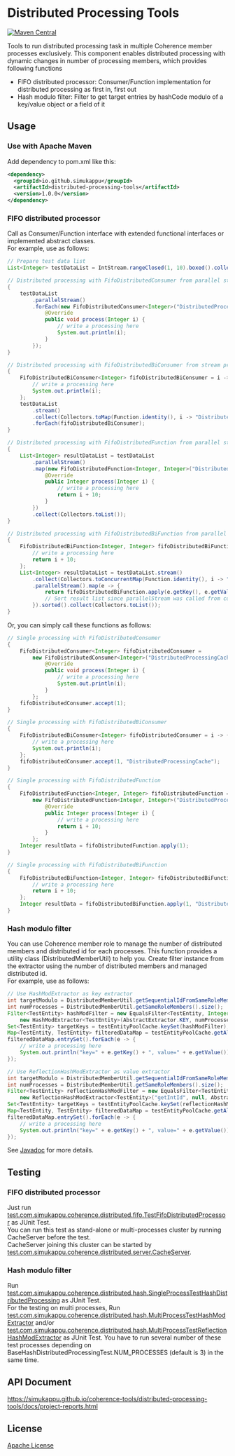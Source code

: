 # Distributed Processing Tools
[![Maven Central](https://maven-badges.herokuapp.com/maven-central/io.github.simukappu/distributed-processing-tools/badge.svg)](https://maven-badges.herokuapp.com/maven-central/io.github.simukappu/distributed-processing-tools)

Tools to run distributed processing task in multiple Coherence member processes exclusively. This component enables distributed processing with dynamic changes in number of processing members, which provides following functions
* FIFO distributed processor: Consumer/Function implementation for distributed processing as first in, first out
* Hash modulo filter: Filter to get target entries by hashCode modulo of a key/value object or a field of it

## Usage
### Use with Apache Maven
Add dependency to pom.xml like this:
```xml
<dependency>
  <groupId>io.github.simukappu</groupId>
  <artifactId>distributed-processing-tools</artifactId>
  <version>1.0.0</version>
</dependency>
```

### FIFO distributed processor
Call as Consumer/Function interface with extended functional interfaces or implemented abstract classes.  
For example, use as follows:  
```java
// Prepare test data list
List<Integer> testDataList = IntStream.rangeClosed(1, 10).boxed().collect(Collectors.toList());

// Distributed processing with FifoDistributedConsumer from parallel stream processing
{
	testDataList
		.parallelStream()
		.forEach(new FifoDistributedConsumer<Integer>("DistributedProcessingCache") {
			@Override
			public void process(Integer i) {
				// write a processing here
				System.out.println(i);
			}
		});
}

// Distributed processing with FifoDistributedBiConsumer from stream processing
{
	FifoDistributedBiConsumer<Integer> fifoDistributedBiConsumer = i -> {
		// write a processing here
		System.out.println(i);
	};
	testDataList
		.stream()
		.collect(Collectors.toMap(Function.identity(), i -> "DistributedProcessingCache"))
		.forEach(fifoDistributedBiConsumer);
}

// Distributed processing with FifoDistributedFunction from parallel stream processing
{
	List<Integer> resultDataList = testDataList
		.parallelStream()
		.map(new FifoDistributedFunction<Integer, Integer>("DistributedProcessingCache") {
			@Override
			public Integer process(Integer i) {
				// write a processing here
				return i + 10;
			}
		})
		.collect(Collectors.toList());
}

// Distributed processing with FifoDistributedBiFunction from parallel stream processing
{
	FifoDistributedBiFunction<Integer, Integer> fifoDistributedBiFunction = i -> {
		// write a processing here
		return i + 10;
	};
	List<Integer> resultDataList = testDataList.stream()
		.collect(Collectors.toConcurrentMap(Function.identity(), i -> "DistributedProcessingCache")).entrySet()
		.parallelStream().map(e -> {
			return fifoDistributedBiFunction.apply(e.getKey(), e.getValue());
			// Sort result list since parallelStream was called from converted entry set
		}).sorted().collect(Collectors.toList());
}
```
Or, you can simply call these functions as follows:
```java
// Single processing with FifoDistributedConsumer
{
	FifoDistributedConsumer<Integer> fifoDistributedConsumer = 
		new FifoDistributedConsumer<Integer>("DistributedProcessingCache") {
			@Override
			public void process(Integer i) {
				// write a processing here
				System.out.println(i);
			}
		};
	fifoDistributedConsumer.accept(1);
}

// Single processing with FifoDistributedBiConsumer
{
	FifoDistributedBiConsumer<Integer> fifoDistributedConsumer = i -> {
		// write a processing here
		System.out.println(i);
	};
	fifoDistributedConsumer.accept(1, "DistributedProcessingCache");
}

// Single processing with FifoDistributedFunction
{
	FifoDistributedFunction<Integer, Integer> fifoDistributedFunction = 
		new FifoDistributedFunction<Integer, Integer>("DistributedProcessingCache") {
			@Override
			public Integer process(Integer i) {
				// write a processing here
				return i + 10;
			}
		};
	Integer resultData = fifoDistributedFunction.apply(1);
}

// Single processing with FifoDistributedBiFunction
{
	FifoDistributedBiFunction<Integer, Integer> fifoDistributedBiFunction = i -> {
		// write a processing here
		return i + 10;
	};
	Integer resultData = fifoDistributedBiFunction.apply(1, "DistributedProcessingCache");
}
```

### Hash modulo filter
You can use Coherence member role to manage the number of distributed members and distributed id for each processes. This function provides a utility class (DistributedMemberUtil) to help you. Create filter instance from the extractor using the number of distributed members and managed distributed id.  
For example, use as follows:  
```java
// Use HashModExtractor as key extractor
int targetModulo = DistributedMemberUtil.getSequentialIdFromSameRoleMemberSet();
int numProcesses = DistributedMemberUtil.getSameRoleMembers().size();
Filter<TestEntity> hashModFilter = new EqualsFilter<TestEntity, Integer>(
	new HashModExtractor<TestEntity>(AbstractExtractor.KEY, numProcesses), targetModulo);
Set<TestEntity> targetKeys = testEntityPoolCache.keySet(hashModFilter);
Map<TestEntity, TestEntity> filteredDataMap = testEntityPoolCache.getAll(targetKeys);
filteredDataMap.entrySet().forEach(e -> {
	// write a processing here
	System.out.println("key=" + e.getKey() + ", value=" + e.getValue());
});

// Use ReflectionHashModExtractor as value extractor
int targetModulo = DistributedMemberUtil.getSequentialIdFromSameRoleMemberSet();
int numProcesses = DistributedMemberUtil.getSameRoleMembers().size();
Filter<TestEntity> reflectionHashModFilter = new EqualsFilter<TestEntity, Integer>(
	new ReflectionHashModExtractor<TestEntity>("getIntId", null, AbstractExtractor.KEY, numProcesses),　targetModulo);
Set<TestEntity> targetKeys = testEntityPoolCache.keySet(reflectionHashModFilter);
Map<TestEntity, TestEntity> filteredDataMap = testEntityPoolCache.getAll(targetKeys);
filteredDataMap.entrySet().forEach(e -> {
	// write a processing here
	System.out.println("key=" + e.getKey() + ", value=" + e.getValue());
});
```

See [Javadoc](https://simukappu.github.io/coherence-tools/distributed-processing-tools/docs/apidocs/index.html) for more details.

## Testing
### FIFO distributed processor
Just run [test.com.simukappu.coherence.distributed.fifo.TestFifoDistributedProcessor](src/test/java/test/com/simukappu/coherence/distributed/fifo/TestFifoDistributedProcessor.java) as JUnit Test.  
You can run this test as stand-alone or multi-processes cluster by running CacheServer before the test.  
CacheServer joining this cluster can be started by [test.com.simukappu.coherence.distributed.server.CacheServer](src/test/java/test/com/simukappu/coherence/distributed/server/CacheServer.java).

### Hash modulo filter
Run [test.com.simukappu.coherence.distributed.hash.SingleProcessTestHashDistributedProcessing](src/test/java/test/com/simukappu/coherence/distributed/hash/SingleProcessTestHashDistributedProcessing.java) as JUnit Test.  
For the testing on multi processes, Run [test.com.simukappu.coherence.distributed.hash.MultiProcessTestHashModExtractor](src/test/java/test/com/simukappu/coherence/distributed/hash/MultiProcessTestHashModExtractor.java) and/or [test.com.simukappu.coherence.distributed.hash.MultiProcessTestReflectionHashModExtractor](src/test/java/test/com/simukappu/coherence/distributed/hash/MultiProcessTestReflectionHashModExtractor.java) as JUnit Test. You have to run several number of these test processes depending on BaseHashDistributedProcessingTest.NUM_PROCESSES (default is 3) in the same time.  

## API Document
<https://simukappu.github.io/coherence-tools/distributed-processing-tools/docs/project-reports.html>

## License
[Apache License](LICENSE)
